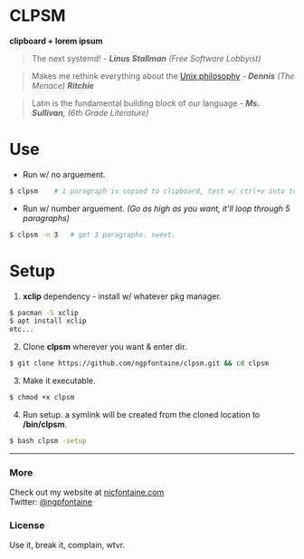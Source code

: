 # CLPSM

**clipboard + lorem ipsum**

> The next systemd!   _- **Linus Stallman** (Free Software Lobbyist)_   
>      
   

> Makes me rethink everything about the [Unix philosophy](https://en.wikipedia.org/wiki/Chaos_theory)   _- **Dennis** (The Menace) **Ritchie**_   
>      
   

> Latin is the fundamental building block of our language    _- **Ms. Sullivan**, (6th Grade Literature)_
>     
   
# Use   

- Run w/ no arguement.
```bash
$ clpsm    # 1 paragraph is copied to clipboard, test w/ ctrl+v into text editor. nice.
```

- Run w/ number arguement. _(Go as high as you want, it'll loop through 5 paragraphs)_
```bash
$ clpsm -n 3   # get 3 paragraphs. sweet.
```   

# Setup   

1. **xclip** dependency - install w/ whatever pkg manager.    
```bash
$ pacman -S xclip
$ apt install xclip
etc...
```

2. Clone **clpsm** wherever you want & enter dir.
```bash
$ git clone https://github.com/ngpfontaine/clpsm.git && cd clpsm
```

3. Make it executable.
```bash
$ chmod +x clpsm
```

4. Run setup. a symlink will be created from the cloned location to **/bin/clpsm**.
```bash
$ bash clpsm -setup
```

---

### More
Check out my website at [nicfontaine.com](https://nicfontaine.com)  
Twitter: [@ngpfontaine](https://twitter.com/ngpfontaine)

### License
Use it, break it, complain, wtvr.
